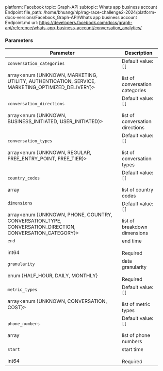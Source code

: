 platform: Facebook
topic: Graph-API
subtopic: Whats app business account Endpoint
file_path: /home/bhuang/nlp/rag-race-challenge2-2024/platform-docs-versions/Facebook_Graph-API/Whats app business account Endpoint.md
url: https://developers.facebook.com/docs/graph-api/reference/whats-app-business-account/conversation_analytics/


### Parameters

| Parameter | Description |
| --- | --- |
| `conversation_categories`<br><br>array<enum {UNKNOWN, MARKETING, UTILITY, AUTHENTICATION, SERVICE, MARKETING\_OPTIMIZED\_DELIVERY}> | Default value: `[]`<br><br>list of conversation categories |
| `conversation_directions`<br><br>array<enum {UNKNOWN, BUSINESS\_INITIATED, USER\_INITIATED}> | Default value: `[]`<br><br>list of conversation directions |
| `conversation_types`<br><br>array<enum {UNKNOWN, REGULAR, FREE\_ENTRY\_POINT, FREE\_TIER}> | Default value: `[]`<br><br>list of conversation types |
| `country_codes`<br><br>array<string> | Default value: `[]`<br><br>list of country codes |
| `dimensions`<br><br>array<enum {UNKNOWN, PHONE, COUNTRY, CONVERSATION\_TYPE, CONVERSATION\_DIRECTION, CONVERSATION\_CATEGORY}> | Default value: `[]`<br><br>list of breakdown dimensions |
| `end`<br><br>int64 | end time<br><br>Required |
| `granularity`<br><br>enum {HALF\_HOUR, DAILY, MONTHLY} | data granularity<br><br>Required |
| `metric_types`<br><br>array<enum {UNKNOWN, CONVERSATION, COST}> | Default value: `[]`<br><br>list of metric types |
| `phone_numbers`<br><br>array<string> | Default value: `[]`<br><br>list of phone numbers |
| `start`<br><br>int64 | start time<br><br>Required |